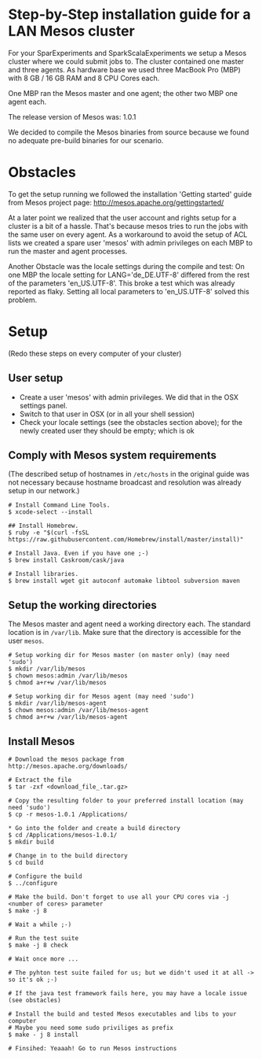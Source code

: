 # Step-by-Step installation guide for a LAN Mesos cluster
For your SparExperiments and SparkScalaExperiments we setup a Mesos cluster where we could submit jobs to. 
The cluster contained one master and three agents.
As hardware base we used three MacBook Pro (MBP) with 8 GB / 16 GB RAM and 8 CPU Cores each.

One MBP ran the Mesos master and one agent; the other two MBP one agent each.

The release version of Mesos was: 1.0.1

We decided to compile the Mesos binaries from source because we found no adequate pre-build binaries for our scenario.

# Obstacles
To get the setup running we followed the installation 'Getting started' guide from Mesos project page: 
http://mesos.apache.org/gettingstarted/

At a later point we realized that the user account and rights setup for a cluster is a bit of a hassle. 
That's because mesos tries to run the jobs with the same user on every agent.
As a workaround to avoid the setup of ACL lists we created a spare user 'mesos' with admin privileges on each MBP to run the master and agent processes.

Another Obstacle was the locale settings during the compile and test: On one MBP the locale setting for LANG='de_DE.UTF-8' differed from the rest of the parameters 'en_US.UTF-8'.
This broke a test which was already reported as flaky. Setting all local parameters to 'en_US.UTF-8' solved this problem.

# Setup
(Redo these steps on every computer of your cluster)

## User setup
* Create a user 'mesos' with admin privileges. We did that in the OSX settings panel.
* Switch to that user in OSX (or in all your shell session)
* Check your locale settings (see the obstacles section above); for the newly created user they should be empty; which is ok

## Comply with Mesos system requirements
(The described setup of hostnames in ```/etc/hosts``` in the original guide was not necessary because hostname broadcast and resolution was already setup in our network.)
```
# Install Command Line Tools.
$ xcode-select --install

## Install Homebrew.
$ ruby -e "$(curl -fsSL https://raw.githubusercontent.com/Homebrew/install/master/install)"

# Install Java. Even if you have one ;-)
$ brew install Caskroom/cask/java

# Install libraries.
$ brew install wget git autoconf automake libtool subversion maven 
```
## Setup the working directories
The Mesos master and agent need a working directory each. The standard location is in ```/var/lib```. Make sure that the directory is accessible for the user ```mesos```.
```
# Setup working dir for Mesos master (on master only) (may need 'sudo')
$ mkdir /var/lib/mesos
$ chown mesos:admin /var/lib/mesos
$ chmod a+r+w /var/lib/mesos

# Setup working dir for Mesos agent (may need 'sudo')
$ mkdir /var/lib/mesos-agent
$ chown mesos:admin /var/lib/mesos-agent
$ chmod a+r+w /var/lib/mesos-agent
```

## Install Mesos
```
# Download the mesos package from 
http://mesos.apache.org/downloads/

# Extract the file
$ tar -zxf <download_file_.tar.gz> 

# Copy the resulting folder to your preferred install location (may need 'sudo')
$ cp -r mesos-1.0.1 /Applications/

* Go into the folder and create a build directory 
$ cd /Applications/mesos-1.0.1/
$ mkdir build 

# Change in to the build directory
$ cd build

# Configure the build
$ ../configure

# Make the build. Don't forget to use all your CPU cores via -j <number of cores> parameter
$ make -j 8 

# Wait a while ;-)

# Run the test suite
$ make -j 8 check

# Wait once more ...

# The pyhton test suite failed for us; but we didn't used it at all -> so it's ok ;-)

# If the java test framework fails here, you may have a locale issue (see obstacles)

# Install the build and tested Mesos executables and libs to your computer
# Maybe you need some sudo priviliges as prefix
$ make - j 8 install

# Finsihed: Yeaaah! Go to run Mesos instructions
```